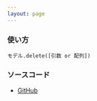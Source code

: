 ```yaml
---
layout: page
---
```

### 使い方
    モデル.delete([引数 or 配列])

### ソースコード
* [GitHub](https://github.com/rails/rails/blob/39c1d2e1840674f2a58dc1ba610fd64a37e950fd/activerecord/lib/active_record/associations/collection_proxy.rb#L587)